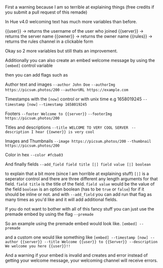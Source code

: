 First a warning because I am so terrible at explaining things (free credits if you submit a pull request of this remade)

In Hue v4.0 welcoming text has much more variables than before.


{{user}} -> returns the username of the user who joined
{{server}} -> returns the server name
{{owner}} -> returns the owner name
{{rules}} -> returns the rules channel in a clickable form

Okay so 2 more variables but still thats an improvement.

Additionally you can also create an embed welcome message by using the `[embed]` control variable 

then you can add flags such as 

Author text and images
`--author John Doe`
`--authorImg https://picsum.photos/200`
`--authorURL https://example.com`

Timestamps with the `[now]` control or with unix time e.g 1658019245
`--timestamp [now]` 
`--timestamp 1658019245`

Footers
`--footer Welcome to {{server}}`
`--footerImg https://picsum.photos/200`

Titles and descriptions
`--title WELCOME TO VERY COOL SERVER `
`--description I hear {{owner}} is very cool`

Images and Thumbnails
`--image https://picsum.photos/200`
`--thumbnail https://picsum.photos/200`

Color in hex
`--color #fcba03`

And finally fields 
`--add_field field title [|] field value [|] boolean`

to explain that a bit more (since I am horrible at explaining stuff)
`[|]` is a seperator control and there are three different any length arguments for that field.
`field title` is the title of the field.
`field value` would be the value of the field
`boolean` is an option boolean (has to be `true` or `false`) for if it should be inline or not.
and with `--add_field` you can add run that flag as many times as you'd like and it will add additional fields.

If you do not want to bother with all of this fancy stuff you can just use the premade embed by using the flag
`--premade`

So an example using the premade embed would look like.
`[embed] --premade`

and a custom one would like something like
`[embed] --timestamp [now] --author {{server}} --title Welcome {{user}} to {{Server}} --description We welcome you here {{user}}!!`

And a warning if your embed is invalid and creates and error instead of getting your welcome message, your welcoming channel will receive errors.